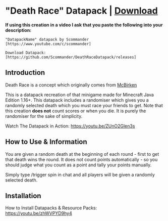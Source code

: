 # "Death Race" Datapack | [Download](https://github.com/Scommander/DeathRaceDatapack/releases)

**If using this creation in a video I ask that you paste the following into your description:**

    "DatapackName" datapack by Scommander [https://www.youtube.com/c/scommander]

    Download Datapack: [https://github.com/Scommander/DeathRaceDatapack/releases]

## Introduction

Death Race is a concept which originally comes from [McBirken](https://youtu.be/5jS1Ku63wTs)

This is a datapack recreation of that minigame made for Minecraft Java Edition 1.16+. This datapack includes a randomiser which gives you a randomly selected death which you must race your friends to get. Note that this creation **does not** count scores or when you die. It is purely the randomiser for the sake of simplicity.

Watch The Datapack in Action: https://youtu.be/ZUnO2Glen3s

## How to Use & Information

You are given a random death at the beginning of each round - first to get that death wins the round. It does not count points automatically - so you should judge what you count as a point and tally your points manually.

Simply type /trigger spin in chat and all players will be given a randomly selected death.

## Installation

How to Install Datapacks & Resource Packs: https://youtu.be/zhWVPYD9hy4
